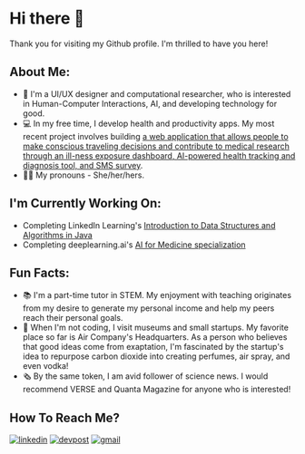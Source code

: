 # Hi there 👋

Thank you for visiting my Github profile. I'm thrilled to have you here!

## About Me:
- 🔬 I'm a UI/UX designer and computational researcher, who is interested in Human-Computer Interactions, AI, and developing technology for good.
- 💻 In my free time, I develop health and productivity apps. My most recent project involves building [a web application that allows people to make conscious traveling decisions and contribute to medical research through an ill-ness exposure dashboard, AI-powered health tracking and diagnosis tool, and SMS survey](https://devpost.com/software/feel-track). 
- 👩🏻 My pronouns - She/her/hers.

## I'm Currently Working On:
- Completing LinkedIn Learning's [Introduction to Data Structures and Algorithms in Java](https://www.linkedin.com/learning/introduction-to-data-structures-algorithms-in-java)
- Completing deeplearning.ai's [AI for Medicine specialization](https://www.coursera.org/specializations/ai-for-medicine) 

## Fun Facts:
- 📚 I'm a part-time tutor in STEM. My enjoyment with teaching originates from my desire to generate my personal income and help my peers reach their personal goals.
- 🔭 When I'm not coding, I visit museums and small startups. My favorite place so far is Air Company's Headquarters. As a person who believes that good ideas come from exaptation, I'm fascinated by the startup's idea to repurpose carbon dioxide into creating perfumes, air spray, and even vodka!
- 🗞 By the same token, I am avid follower of science news. I would recommend VERSE and Quanta Magazine for anyone who is interested!

## How To Reach Me?
[![linkedin](https://img.shields.io/badge/LinkedIn-0A66C2?style=for-the-badge&logo=LinkedIn&logoColor=white)](https://www.linkedin.com/in/ngan-ho-3027461a4/)
[![devpost](https://img.shields.io/badge/Devpost-0078D7?style=for-the-badge&logo=Devpost&logoColor=white)](https://devpost.com/melioraho9?ref_content=user-portfolio&ref_feature=portfolio&ref_medium=global-nav)
[![gmail](https://img.shields.io/badge/Gmail-EA4335?style=for-the-badge&logo=Gmail&logoColor=white)](mailto:nho10@fordham.edu)
